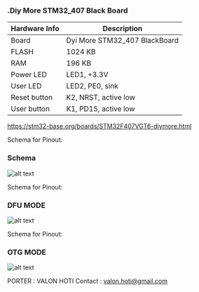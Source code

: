 ### .Diy More STM32_407 Black Board 

|Hardware Info| Description|
|------|------|
|Board|Dyi More STM32_407 BlackBoard |
|FLASH| 1024 KB |
|RAM| 196 KB |
|Power LED| LED1, +3.3V |
|User LED| LED2, PE0, sink |
|Reset button| K2, NRST, active low |
|User button| K1, PD15, active low |

https://stm32-base.org/boards/STM32F407VGT6-diymore.html

Schema for Pinout:
### Schema 
![alt text](https://github.com/valoni/netmf-interpreter4x/blob/master/DIYMORE_STM32_407/DIY-More-STM32F407VGT6.png "Schema")

Schema for Pinout:
### DFU MODE 
![alt text](https://github.com/valoni/netmf-interpreter4x/blob/master/NucleoSTM32F411Ret6/nucleo_f411re_arduino_netfm4310_400.png "Arduino Headers")

Schema for Pinout:
### OTG MODE 
![alt text](https://github.com/valoni/netmf-interpreter4x/blob/master/NucleoSTM32F411Ret6/nucleo_f411re_arduino_netfm4310_400.png "Arduino Headers")

PORTER : VALON HOTI
Contact : valon.hoti@gmail.com 
